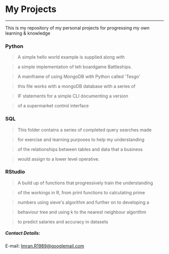 # My Projects

---

This is my repository of my personal projects for progressing my own learning & knowledge


### Python

> A simple hello world example is supplied along with

> a simple implementation of teh boardgame Battleships.

> A mainframe of using MongoDB with Python called 'Tesgo'

> this file works with a mongoDB database with a series of

> IF statements for a simple CLI documenting a version

> of a supermarket control interface



### SQL

> This folder contains a series of completed query searches made

> for exercise and learning purposes to help my understanding

> of the relationships between tables and data that a business

> would assign to a lower level operative.



### RStudio

> A build up of functions that progressively train the understanding

> of the workings in R, from print functions to calculating prime

> numbers using sieve's algorithm and further on to developing a

> behaviour tree and using k to the nearest neighbour algorithm

> to predict salaries and accuracy in datasets




##### Contact Details:

E-mail: Imran.R1989@googlemail.com
